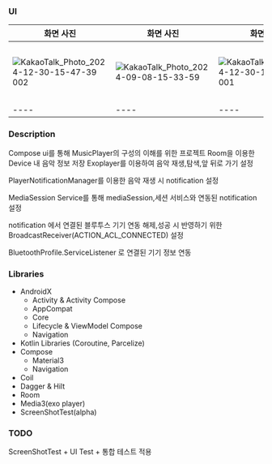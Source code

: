 
### UI

| 화면 사진 | 화면 사진 | 화면 사진 | GIF |
| ---- | ---- | ---- | ---- |
|  ![KakaoTalk_Photo_2024-12-30-15-47-39 002](https://github.com/user-attachments/assets/a8843443-da6a-4e88-a79a-81c695f80827)    | ![KakaoTalk_Photo_2024-09-08-15-33-59](https://github.com/user-attachments/assets/3d7ecfdf-bbc1-4ff0-90c2-d8bf874da40a) | ![KakaoTalk_Photo_2024-12-30-15-47-39 001](https://github.com/user-attachments/assets/3201c893-4e38-4b95-b803-d31e1027a38b) | ![화면-기록-2024-09-09-오전-10 08 29](https://github.com/user-attachments/assets/198e1e28-8f1f-4e2e-8dc2-28780e657b7a)    |
| ---- | ---- | ---- |


### Description

Compose ui를 통해 MusicPlayer의 구성의 이해를 위한 프로젝트
Room을 이용한 Device 내 음악 정보 저장
Exoplayer를 이용하여 음악 재생,탐색,앞 뒤로 가기 설정

PlayerNotificationManager를 이용한 음악 재생 시 notification 설정

MediaSession Service를 통해 mediaSession,세션 서비스와 연동된 notification 설정

notification 에서 연결된 블루투스 기기 연동 해제,성공 시 반영하기 위한 BroadcastReceiver(ACTION_ACL_CONNECTED) 설정

BluetoothProfile.ServiceListener 로 연결된 기기 정보 연동

### Libraries

- AndroidX
  - Activity & Activity Compose
  - AppCompat
  - Core
  - Lifecycle & ViewModel Compose
  - Navigation
- Kotlin Libraries (Coroutine, Parcelize)
- Compose
  - Material3
  - Navigation
- Coil
- Dagger & Hilt
- Room
- Media3(exo player)
- ScreenShotTest(alpha)


### TODO

ScreenShotTest + UI Test + 통합 테스트 적용



